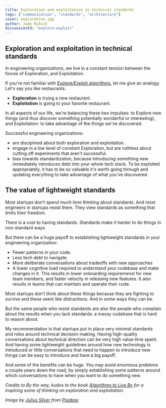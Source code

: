 ```yaml
---
title: Exploration and exploitation in technical standards
tags: ["communication", "standards", "architecture"]
cover: exploration.jpg
author: Jade Rubick
discussionId: "explore-exploit"
---
```


<re-img src="exploration.jpg"></re-img>

## Exploration and exploitation in technical standards

In engineering organizations, we live in a constant tension between the forces of Exploration, and Exploitation.

If you're not familiar with [Explore/Exploit algorithms](https://en.wikipedia.org/wiki/Multi-armed_bandit), let me give an analogy. Let's say you like restaurants. 
* **Exploration** is trying a new restaurant. 
* **Exploitation** is going to your favorite restaurant. 

In all aspects of our life, we're balancing these two impulses: to Explore new things (and thus discover something potentially wonderful or interesting), and Exploitation: to take advantage of the things we've discovered.

Successful engineering organizations:
* are disciplined about both exploration and exploitation. 
* engage in a low level of constant Exploration, but are ruthless about cutting off experiments that aren't successful. 
* bias towards standardization, because introducing something new immediately introduces debt into your whole tech stack. To be exploited appropriately, it has to be so valuable it's worth going through and updating everything to take advantage of what you've discovered.

## The value of lightweight standards

Most startups don’t spend much time thinking about standards. And most engineers in startups resist them. They view standards as something that limits their freedom. 

There is a cost to having standards. Standards make it harder to do things in non-standard ways. 

But there can be a huge payoff to establishing lightweight standards in your engineering organization:

*   Fewer patterns in your code.
*   Less tech debt to navigate. 
*   More deliberate conversations about tradeoffs with new approaches
*   A lower cognitive load required to understand your codebase and make changes in it. This results in lower onboarding requiremenst for new team members, and faster velocity in releasing new features. It also results in teams that can maintain and operate their code.

Most startups don’t think about these things because they are fighting to survive and these seem like distractions. And in some ways they can be. 

But the same people who resist standards are also the people who complain about the results when you lack standards: a messy codebase that is hard to reason about. 

My recommendation is that startups put in place very minimal standards and roles around technical decision-making. Having high-quality conversations about technical direction can be very high value time spent. And having some lightweight guidelines around how new technology is introduced or little conversations that need to happen to introduce new things can be easy to introduce and have a big payoff.

And some of the benefits can be huge. You may avoid enormous problems a couple years down the road, by simply establishing some patterns around which conversations to have when you want to do something new. 


_Credits to By the way, kudos to the book [Algorithms to Live By](https://algorithmstoliveby.com) for a inspiring some of thinking on exploration and exploitation._

_Image by <a href="https://pixabay.com/users/julius_silver-4371822/?utm_source=link-attribution&amp;utm_medium=referral&amp;utm_campaign=image&amp;utm_content=3029665">Julius Silver</a> from <a href="https://pixabay.com/?utm_source=link-attribution&amp;utm_medium=referral&amp;utm_campaign=image&amp;utm_content=3029665">Pixabay</a>_